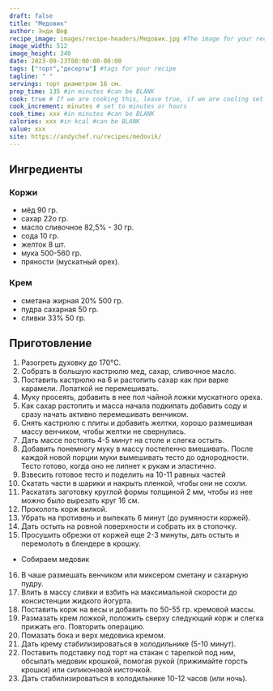 ```yaml
---
draft: false
title: "Медовик"
author: Энди Шеф
recipe_image: images/recipe-headers/Медовик.jpg #The image for your recipe
image_width: 512
image_height: 340
date: 2023-09-23T00:00:00-00:00
tags: ["торт","десерты"] #tags for your recipe
tagline: " "
servings: торт диаметром 16 см.
prep_time: 135 #in minutes #can be BLANK
cook: true # If we are cooking this, leave true, if we are cooling set to false
cook_increment: minutes # set to minutes or hours
cook_time: xxx #in minutes #can be BLANK
calories: xxx #in kcal #can be BLANK
value: xxx
site: https://andychef.ru/recipes/medovik/
---
```



## Ингредиенты
### Коржи
- мёд 90 гр.
- сахар 22о гр.
- масло сливочное 82,5% - 30 гр.
- сода 10 гр.
- желток 8 шт.
- мука 500-560 гр.
- пряности (мускатный орех).
### Крем
- сметана жирная 20% 500 гр.
- пудра сахарная 50 гр.
- сливки 33% 50 гр.
  
## Приготовление

1. Разогреть духовку до 170°C.
2. Собрать в большую кастрюлю мед, сахар, сливочное масло.
3. Поставить кастрюлю на 6 и растопить сахар как при варке карамели. Лопаткой не перемешивать.
4. Муку просеять, добавить в нее пол чайной ложки мускатного ореха.
5. Как сахар растопить и масса начала подкипать добавить соду и сразу начать активно перемешивать венчиком.
6. Снять кастрюлю с плиты и добавить желтки, хорошо размешивая массу венчиком, чтобы желтки не свернулись.
7. Дать массе постоять 4-5 минут на столе и слегка остыть.
8. Добавить понемногу муку в массу постепенно вмешивать. После каждой новой порции муки вымешивать тесто до однородности. Тесто готово, когда оно не липнет к рукам и эластично.
9. Взвесить готовое тесто и поделить на 10-11 равных частей
10. Скатать части в шарики и накрыть пленкой, чтобы они не сохли.
11. Раскатать заготовку круглой формы толщиной 2 мм, чтобы из нее можно было вырезать круг 16 см.
12. Проколоть корж вилкой.
13. Убрать на противень и выпекать 6 минут (до румяности коржей).
14. Дать остыть на ровной поверхности и собрать их в стопочку.
15. Просушить обрезки от коржей еще 2-3 минуты, дать остыть и перемолоть в блендере в крошку.
* Собираем медовик
16. В чаше размешать венчиком или миксером сметану и сахарную пудру.
17. Влить в массу сливки и взбить на максимальной скорости до консистенции жидкого йогурта.
18. Поставить корж на весы  и добавить по 50-55 гр. кремовой массы.
19. Размазать крем ложкой, положить сверху следующий корж и слегка прижать его. Повторить операцию.
20. Помазать бока и верх медовика кремом.
21. Дать крему стабилизироваться в холодильнике (5-10 минут).
22. Поставить подставку под торт на стакан с тарелкой под ним, обсыпать медовик крошкой, помогая рукой (прижимайте горсть крошки) или силиконовой кисточкой.
23. Дать стабилизироваться в холодильнике 10-12 часов (или ночь).
